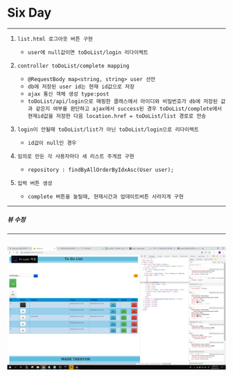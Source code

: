 # Six Day
---
1. ```list.html 로그아웃 버튼 구현```
    * ```user에 null값이면 toDoList/login 리다이렉트```

2. ```controller toDoList/complete mapping```
    * ```@RequestBody map<string, string> user 선언```
    * ```db에 저장된 user id는 현재 id값으로 저장```
    * ```ajax 통신 객체 생성 type:post```
    * ```toDoList/api/login으로 매핑한 클래스에서 아이디와 비밀번호가 db에 저장된 값과 같은지 여부를 판단하고 ajax에서 success된 경우 toDoList/complete에서 현재id값을 저장한 다음 location.href = toDoList/list 경로로 전송```

3. ```login이 안될때 toDoList/list가 아닌 toDoList/login으로 리다이렉트```
    * ```id값이 null인 경우```

4. ```임의로 만든 각 사용자마다 새 리스트 주게끔 구현```
    * ```repository : findByAllOrderByIdxAsc(User user);```

5. ```입력 버튼 생성```
    * ```complete 버튼을 눌릴때, 현재시간과 업데이트버튼 사라지게 구현```

---

##### 뷰 수정
----
![image](/capture/todolist08.png)
---
